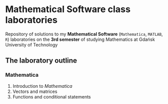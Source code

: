 # Mathematical Software class laboratories
Repository of solutions to my **Mathematical Software** (`Mathematica`, `MATLAB`, `R`) laboratories on the **3rd semester** of studying Mathematics at Gdańsk University of Technology

## The laboratory outline

### Mathematica
1. Introduction to *Mathematica*
2. Vectors and matrices
3. Functions and conditional statements
